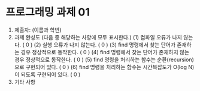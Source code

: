 # 프로그래밍 과제 01

1. 제출자:   (이름과 학번)
2. 과제 완성도 (다음 중 해당하는 사항에 모두 표시한다.)
	(1) 컴파일 오류가 나지 않는다. (  0  )
	(2) 실행 오류가 나지 않는다. (  0  )
	(3) find 명령에서 찾는 단어가 존재하는 경우 정상적으로 동작한다. (  0  )
	(4) find 명령에서 찾는 단어가 존재하지 않는 경우 정상적으로 동작한다. (  0  )
	(5) find 명령을 처리하는 함수는 순환(recursion)으로 구현되어 있다. (  0  )
	(6) find 명령을 처리하는 함수는 시간복잡도가 O(log N)이 되도록 구현되어 있다.  (  0  )
3. 기타 사항 


